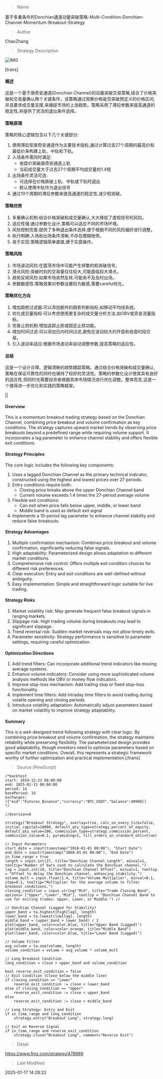 
> Name

基于多重条件的Donchian通道动量突破策略-Multi-Condition-Donchian-Channel-Momentum-Breakout-Strategy

> Author

ChaoZhang

> Strategy Description

![IMG](https://www.fmz.com/upload/asset/13620c01fa1061cd1ee.png)

[trans]
#### 概述
这是一个基于唐奇安通道(Donchian Channel)的动量突破交易策略,结合了价格突破和交易量确认两个关键条件。该策略通过观察价格是否突破预定义的价格区间,并且要求成交量支撑,来捕捉市场的上涨趋势。策略采用了滞后参数来提高通道的稳定性,并提供了灵活的退出条件选择。

#### 策略原理
策略的核心逻辑包含以下几个关键部分:
1. 使用滞后型唐奇安通道作为主要技术指标,通过计算过去27个周期的最高价和最低价来构建上轨、中轨和下轨。
2. 入场条件需同时满足:
   - 收盘价突破唐奇安通道上轨
   - 当前成交量大于过去27个周期平均成交量的1.4倍
3. 出场条件灵活可选:
   - 可选择在价格跌破上轨、中轨或下轨时退出
   - 默认使用中轨作为退出信号
4. 通过10个周期的滞后参数来提高通道的稳定性,减少假突破。

#### 策略优势
1. 多重确认机制:结合价格突破和成交量确认,大大降低了虚假信号的风险。
2. 适应性强:通过参数化设计,策略可以适应不同的市场环境。
3. 风险控制完善:提供了多种退出条件选择,便于根据不同的风险偏好进行调整。
4. 执行明确:入场和出场条件清晰,不存在模糊地带。
5. 易于实现:策略逻辑简单直接,便于实盘操作。

#### 策略风险
1. 市场波动风险:在震荡市场中可能产生频繁的假突破信号。
2. 滑点风险:突破时刻的交易量往往较大,可能面临较大滑点。
3. 趋势反转风险:如果市场突然反转,可能来不及及时出场。
4. 参数敏感性:策略效果对参数设置较为敏感,需要careful优化。

#### 策略优化方向
1. 增加趋势过滤器:可以添加额外的趋势判断指标,如移动平均线系统。
2. 优化成交量指标:可以考虑使用更复杂的成交量分析方法,如OBV或资金流量指标。
3. 完善止损机制:增加追踪止损或固定止损功能。
4. 增加时间过滤:可以添加日内时间过滤,避免在波动较大的开盘和收盘时段交易。
5. 引入波动率适应:根据市场波动率自动调整参数,提高策略的适应性。

#### 总结
这是一个设计合理、逻辑清晰的趋势跟踪策略。通过结合价格突破和成交量确认,策略在保证可靠性的同时也保持了较好的灵活性。策略的参数化设计使其具有良好的适应性,但同时也需要投资者根据具体市场情况进行优化调整。整体而言,这是一个值得进一步优化和实践的策略框架。

|| 

#### Overview
This is a momentum breakout trading strategy based on the Donchian Channel, combining price breakout and volume confirmation as key conditions. The strategy captures upward market trends by observing price breakouts beyond a predefined range while requiring volume support. It incorporates a lag parameter to enhance channel stability and offers flexible exit conditions.

#### Strategy Principles
The core logic includes the following key components:
1. Uses a lagged Donchian Channel as the primary technical indicator, constructed using the highest and lowest prices over 27 periods.
2. Entry conditions require both:
   - Closing price breaks above the upper Donchian Channel band
   - Current volume exceeds 1.4 times the 27-period average volume
3. Flexible exit conditions:
   - Can exit when price falls below upper, middle, or lower band
   - Middle band is used as default exit signal
4. Implements a 10-period lag parameter to enhance channel stability and reduce false breakouts.

#### Strategy Advantages
1. Multiple confirmation mechanism: Combines price breakout and volume confirmation, significantly reducing false signals.
2. High adaptability: Parameterized design allows adaptation to different market conditions.
3. Comprehensive risk control: Offers multiple exit condition choices for different risk preferences.
4. Clear execution: Entry and exit conditions are well-defined without ambiguity.
5. Easy implementation: Simple and straightforward logic suitable for live trading.

#### Strategy Risks
1. Market volatility risk: May generate frequent false breakout signals in ranging markets.
2. Slippage risk: High trading volume during breakouts may lead to significant slippage.
3. Trend reversal risk: Sudden market reversals may not allow timely exits.
4. Parameter sensitivity: Strategy performance is sensitive to parameter settings, requiring careful optimization.

#### Optimization Directions
1. Add trend filters: Can incorporate additional trend indicators like moving average systems.
2. Enhance volume indicators: Consider using more sophisticated volume analysis methods like OBV or money flow indicators.
3. Improve stop-loss mechanism: Add trailing stop or fixed stop-loss functionality.
4. Implement time filters: Add intraday time filters to avoid trading during volatile opening and closing periods.
5. Introduce volatility adaptation: Automatically adjust parameters based on market volatility to improve strategy adaptability.

#### Summary
This is a well-designed trend-following strategy with clear logic. By combining price breakout and volume confirmation, the strategy maintains reliability while preserving flexibility. The parameterized design provides good adaptability, though investors need to optimize parameters based on specific market conditions. Overall, this represents a strategic framework worthy of further optimization and practical implementation.[/trans]



> Source (PineScript)

``` pinescript
/*backtest
start: 2019-12-23 08:00:00
end: 2025-01-15 08:00:00
period: 1d
basePeriod: 1d
exchanges: [{"eid":"Futures_Binance","currency":"BTC_USDT","balance":49999}]
*/

//@version=6

strategy("Breakout Strategy", overlay=true, calc_on_every_tick=false, initial_capital=10000, default_qty_type=strategy.percent_of_equity, default_qty_value=100, commission_type=strategy.commission.percent, commission_value=0.1, pyramiding=1, fill_orders_on_standard_ohlc=true)

// Input Parameters
start_date = input(timestamp("2018-01-01 00:00"), "Start Date")
end_date = input(timestamp("2060-01-01 00:00"), "End Date")
in_time_range = true
length = input.int(27, title="Donchian Channel Length", minval=1, tooltip="Number of bars used to calculate the Donchian channel.")
lag = input.int(10, title="Donchian Channel Offset", minval=1, tooltip = "Offset to delay the Donchian channel, enhancing stability.")
volume_mult = input.float(1.4, title="Volume Multiplier", minval=0.1, step=0.1, tooltip="Multiplier for the average volume to filter breakout conditions.")
closing_condition = input.string("Mid", title="Trade Closing Band", options= ["Upper","Lower","Mid"], tooltip = "Donchian Channel Band to use for exiting trades: Upper, Lower, or Middle.") //

// Donchian Channel (Lagged for Stability)
upper_band = ta.highest(high[lag], length)
lower_band = ta.lowest(low[lag], length)
middle_band = (upper_band + lower_band) / 2
plot(upper_band, color=color.blue, title="Upper Band (Lagged)")
plot(middle_band, color=color.orange, title="Middle Band")
plot(lower_band, color=color.blue, title="Lower Band (Lagged)")

// Volume Filter
avg_volume = ta.sma(volume, length)
volume_condition = volume > avg_volume * volume_mult

// Long Breakout Condition
long_condition = close > upper_band and volume_condition

bool reverse_exit_condition = false
// Exit Condition (Close below the middle line)
if closing_condition == "Lower"
    reverse_exit_condition := close < lower_band
else if closing_condition == "Upper"
    reverse_exit_condition := close < upper_band
else
    reverse_exit_condition := close < middle_band

// Long Strategy: Entry and Exit
if in_time_range and long_condition
    strategy.entry("Breakout Long", strategy.long)

// Exit on Reverse Signal
if in_time_range and reverse_exit_condition
    strategy.close("Breakout Long", comment="Reverse Exit")

```

> Detail

https://www.fmz.com/strategy/478689

> Last Modified

2025-01-17 14:28:22
